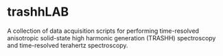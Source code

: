 # trashhLAB
A collection of data acquisition scripts for performing time-resolved anisotropic solid-state high harmonic generation (TRASHH) spectroscopy and time-resolved terahertz spectroscopy.
